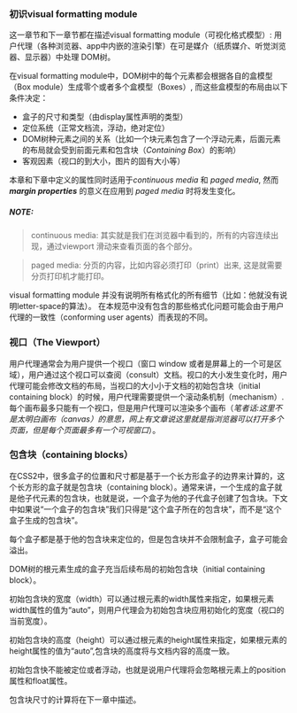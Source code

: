 ### 初识visual formatting module

这一章节和下一章节都在描述visual formatting module（可视化格式模型）: 用户代理（各种浏览器、app中内嵌的渲染引擎）在可是媒介（纸质媒介、听觉浏览器、显示器）中处理 DOM树。

在visual formatting module中，DOM树中的每个元素都会根据各自的盒模型（Box module）生成零个或者多个盒模型（Boxes）, 而这些盒模型的布局由以下条件决定：

* 盒子的尺寸和类型（由display属性声明的类型）
* 定位系统（正常文档流，浮动，绝对定位）
* DOM树种元素之间的关系（比如一个块元素包含了一个浮动元素，后面元素的布局就会受到前面元素和包含块（*Containing Box*）的影响）
* 客观因素（视口的到大小，图片的固有大小等）

本章和下章中定义的属性同时适用于*continuous media* 和 *paged media*, 然而 ***margin properties*** 的意义在应用到 *paged media* 时将发生变化。

##### NOTE:
>continuous media: 其实就是我们在浏览器中看到的，所有的内容连续出现，通过viewport 滑动来查看页面的各个部分。

>paged media: 分页的内容，比如内容必须打印（print）出来, 这是就需要分页打印机才能打印。

visual formatting module 并没有说明所有格式化的所有细节（比如：他就没有说明letter-space的算法）。 在本规范中没有包含的那些格式化问题可能会由于用户代理的一致性（conforming user agents）而表现的不同。

### 视口（The Viewport）

用户代理通常会为用户提供一个视口（窗口 window 或者是屏幕上的一个可是区域），用户通过这个视口可以查阅（consult）文档。视口的大小发生变化时，用户代理可能会修改文档的布局，当视口的大小小于文档的初始包含块（initial containing block）的时候，用户代理需要提供一个滚动条机制（mechanism）. 每个画布最多只能有一个视口，但是用户代理可以渲染多个画布（*笔者话:这里不是太明白画布（canvas）的意思，网上有文章说这里就是指浏览器可以打开多个页面，但是每个页面最多有一个可视窗口*）。

### 包含块（containing blocks）

在CSS2中，很多盒子的位置和尺寸都是基于一个长方形盒子的边界来计算的，这个长方形的盒子就是包含块（containing block）。通常来讲，一个生成的盒子就是他子代元素的包含块，也就是说，一个盒子为他的子代盒子创建了包含块。下文中如果说“一个盒子的包含块”我们只得是“这个盒子所在的包含块”，而不是“这个盒子生成的包含块”。

每个盒子都是基于他的包含块来定位的，但是包含块并不会限制盒子，盒子可能会溢出。

DOM树的根元素生成的盒子充当后续布局的初始包含块（initial containing block）。

初始包含块的宽度（width）可以通过根元素的width属性来指定，如果根元素width属性的值为“auto”，则用户代理会为初始包含块应用初始化的宽度（视口的当前宽度）。

初始包含块的高度（height）可以通过根元素的height属性来指定，如果根元素的height属性的值为“auto”,包含块的高度将与文档内容的高度一致。

初始包含快不能被定位或者浮动，也就是说用户代理将会忽略根元素上的position 属性和float属性。

包含块尺寸的计算将在下一章中描述。